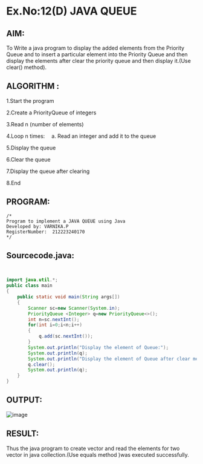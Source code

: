 # Ex.No:12(D) JAVA QUEUE
## AIM:
To Write a java program to display the added elements from the Priority Queue and to insert a particular element into the Priority Queue and then display the elements after clear the priority queue and then display it.(Use clear() method).




## ALGORITHM :

1.Start the program

2.Create a PriorityQueue of integers

3.Read n (number of elements)

4.Loop n times:
 a. Read an integer and add it to the queue

5.Display the queue

6.Clear the queue

7.Display the queue after clearing

8.End




## PROGRAM:
 ```
/*
Program to implement a JAVA QUEUE using Java
Developed by: VARNIKA.P
RegisterNumber:  212223240170
*/
```

## Sourcecode.java:

```JAVA


import java.util.*;
public class main
{
    public static void main(String args[])
    {
        Scanner sc=new Scanner(System.in);
        PriorityQueue <Integer> q=new PriorityQueue<>();
        int n=sc.nextInt();
        for(int i=0;i<n;i++)
        {
            q.add(sc.nextInt());
        }
        System.out.println("Display the element of Queue:");
        System.out.println(q);
        System.out.println("Display the element of Queue after clear method:");
        q.clear();
        System.out.println(q);
    }
}
```


## OUTPUT:

![image](https://github.com/user-attachments/assets/0fa89ea1-3074-4bcb-8261-7ad3cccc1173)



## RESULT:
Thus the java program to create vector and read the elements for two vector in java collection.(Use equals method )was executed successfully.


